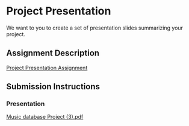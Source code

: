 # Project Presentation
We want to you to create a set of presentation slides summarizing your project.

## Assignment Description
[Project Presentation Assignment](https://education.launchcode.org/liftoff/modules/assignments/project-presentation)

## Submission Instructions

### Presentation

[Music database Project (3).pdf](https://github.com/jojopeyton/liftoff-assignments/files/10249530/Music.database.Project.3.pdf)

